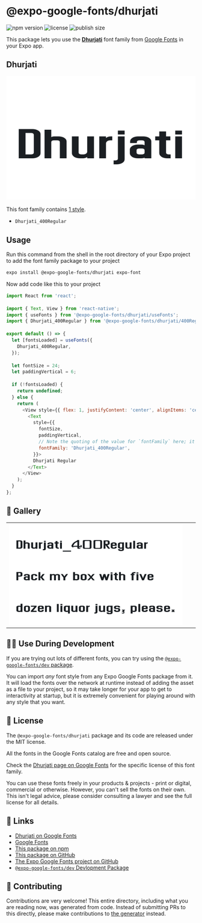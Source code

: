 # @expo-google-fonts/dhurjati

![npm version](https://flat.badgen.net/npm/v/@expo-google-fonts/dhurjati)
![license](https://flat.badgen.net/github/license/expo/google-fonts)
![publish size](https://flat.badgen.net/packagephobia/install/@expo-google-fonts/dhurjati)

This package lets you use the [**Dhurjati**](https://fonts.google.com/specimen/Dhurjati) font family from [Google Fonts](https://fonts.google.com/) in your Expo app.

## Dhurjati

![Dhurjati](./font-family.png)

This font family contains [1 style](#-gallery).

- `Dhurjati_400Regular`

## Usage

Run this command from the shell in the root directory of your Expo project to add the font family package to your project
```sh
expo install @expo-google-fonts/dhurjati expo-font
```

Now add code like this to your project
```js
import React from 'react';

import { Text, View } from 'react-native';
import { useFonts } from '@expo-google-fonts/dhurjati/useFonts';
import { Dhurjati_400Regular } from '@expo-google-fonts/dhurjati/400Regular';

export default () => {
  let [fontsLoaded] = useFonts({
    Dhurjati_400Regular,
  });

  let fontSize = 24;
  let paddingVertical = 6;

  if (!fontsLoaded) {
    return undefined;
  } else {
    return (
      <View style={{ flex: 1, justifyContent: 'center', alignItems: 'center' }}>
        <Text
          style={{
            fontSize,
            paddingVertical,
            // Note the quoting of the value for `fontFamily` here; it expects a string!
            fontFamily: 'Dhurjati_400Regular',
          }}>
          Dhurjati Regular
        </Text>
      </View>
    );
  }
};

```

## 🔡 Gallery


||||
|-|-|-|
|![Dhurjati_400Regular](.//400Regular/Dhurjati_400Regular.ttf.png)||||


## 👩‍💻 Use During Development

If you are trying out lots of different fonts, you can try using the [`@expo-google-fonts/dev` package](https://github.com/freeboub/google-fonts/tree/master/font-packages/dev#readme).

You can import *any* font style from any Expo Google Fonts package from it. It will load the fonts
over the network at runtime instead of adding the asset as a file to your project, so it may take longer
for your app to get to interactivity at startup, but it is extremely convenient
for playing around with any style that you want.

## 📖 License

The `@expo-google-fonts/dhurjati` package and its code are released under the MIT license.

All the fonts in the Google Fonts catalog are free and open source.

Check the [Dhurjati page on Google Fonts](https://fonts.google.com/specimen/Dhurjati) for the specific license of this font family.

You can use these fonts freely in your products & projects - print or digital, commercial or otherwise. However, you can't sell the fonts on their own. This isn't legal advice, please consider consulting a lawyer and see the full license for all details.

## 🔗 Links

- [Dhurjati on Google Fonts](https://fonts.google.com/specimen/Dhurjati)
- [Google Fonts](https://fonts.google.com/)
- [This package on npm](https://www.npmjs.com/package/@expo-google-fonts/dhurjati)
- [This package on GitHub](https://github.com/freeboub/google-fonts/tree/master/font-packages/dhurjati)
- [The Expo Google Fonts project on GitHub](https://github.com/freeboub/google-fonts)
- [`@expo-google-fonts/dev` Devlopment Package](https://github.com/freeboub/google-fonts/tree/master/font-packages/dev)

## 🤝 Contributing

Contributions are very welcome! This entire directory, including what you are reading now, was generated from code. Instead of submitting PRs to this directly, please make contributions to [the generator](https://github.com/freeboub/google-fonts/tree/master/packages/generator) instead.
